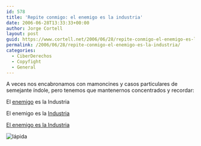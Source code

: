 ```yaml
---
id: 578
title: 'Repite conmigo: el enemigo es la industria'
date: 2006-06-28T13:33:33+00:00
author: Jorge Cortell
layout: post
guid: https://www.cortell.net/2006/06/28/repite-conmigo-el-enemigo-es-la-industria/
permalink: /2006/06/28/repite-conmigo-el-enemigo-es-la-industria/
categories:
  - CiberDerechos
  - Copyfight
  - General
---
```

A veces nos encabronamos con mamoncines y casos particulares de semejante í­ndole, pero tenemos que mantenernos concentrados y recordar:

El <a target="_blank" title="Disney abusa" href="https://www.elpais.es/articulo/cultura/mitad/salas/cine/Espana/niega/estrenar/Scary/Movie/elpporcul/20060622elpepucul_3/Tes/">enemigo</a> es la Industria

El enemigo es la <a target="_blank" title="Concentración mediática" href="https://www.rebelion.org/noticia.php?id=33364">Industria</a>

<a target="_blank" title="post de Adolfo Estalella" href="https://estalella.wordpress.com/2006/06/23/el-enemigo-es-la-industria-en-la-batalla-del-copyright/">El enemigo es la Industria</a>

![lápida](https://static.flickr.com/56/127001414_c2bac93cbe.jpg?v=0 "lápida")